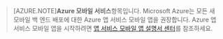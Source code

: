 >[AZURE.NOTE]**Azure 모바일 서비스**항목입니다. Microsoft Azure는 모든 새 모바일 백 엔드 배포에 대한 Azure 앱 서비스 모바일 앱을 권장합니다. Azure 앱 서비스 모바일 앱을 시작하려면 [앱 서비스 모바일 앱 설명서 센터](/documentation/services/app-service/mobile)를 참조하세요.

<!---HONumber=AcomDC_1210_2015-->